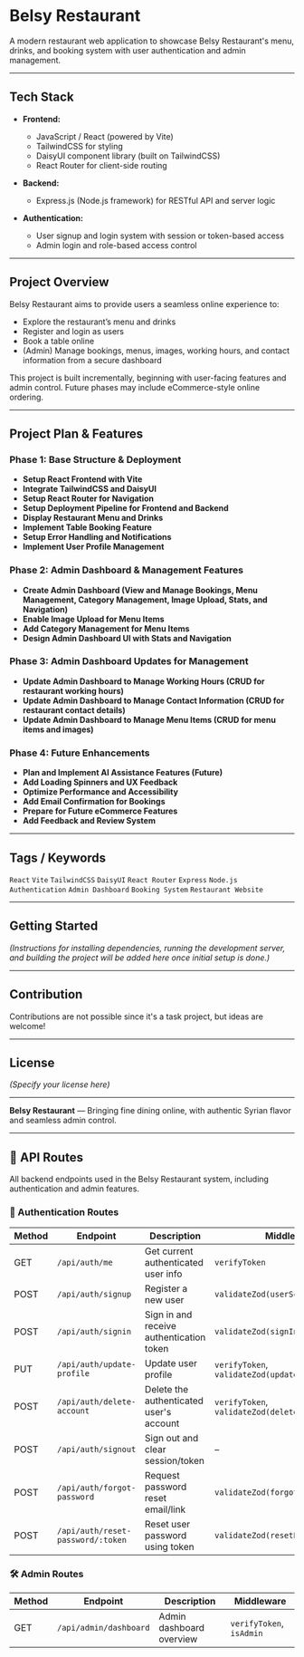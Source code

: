 # Belsy Restaurant

A modern restaurant web application to showcase Belsy Restaurant's menu, drinks, and booking system with user authentication and admin management.

---

## Tech Stack

- **Frontend:**
  - JavaScript / React (powered by Vite)
  - TailwindCSS for styling
  - DaisyUI component library (built on TailwindCSS)
  - React Router for client-side routing

- **Backend:**
  - Express.js (Node.js framework) for RESTful API and server logic

- **Authentication:**
  - User signup and login system with session or token-based access
  - Admin login and role-based access control

---

## Project Overview

Belsy Restaurant aims to provide users a seamless online experience to:

- Explore the restaurant’s menu and drinks
- Register and login as users
- Book a table online
- (Admin) Manage bookings, menus, images, working hours, and contact information from a secure dashboard

This project is built incrementally, beginning with user-facing features and admin control. Future phases may include eCommerce-style online ordering.

---

## Project Plan & Features

### **Phase 1: Base Structure & Deployment**

- **Setup React Frontend with Vite**
- **Integrate TailwindCSS and DaisyUI**
- **Setup React Router for Navigation**
- **Setup Deployment Pipeline for Frontend and Backend**
- **Display Restaurant Menu and Drinks**
- **Implement Table Booking Feature**
- **Setup Error Handling and Notifications**
- **Implement User Profile Management**

### **Phase 2: Admin Dashboard & Management Features**

- **Create Admin Dashboard (View and Manage Bookings, Menu Management, Category Management, Image Upload, Stats, and Navigation)**
- **Enable Image Upload for Menu Items**
- **Add Category Management for Menu Items**
- **Design Admin Dashboard UI with Stats and Navigation**

### **Phase 3: Admin Dashboard Updates for Management**

- **Update Admin Dashboard to Manage Working Hours (CRUD for restaurant working hours)**
- **Update Admin Dashboard to Manage Contact Information (CRUD for restaurant contact details)**
- **Update Admin Dashboard to Manage Menu Items (CRUD for menu items and images)**

### **Phase 4: Future Enhancements**

- **Plan and Implement AI Assistance Features (Future)**
- **Add Loading Spinners and UX Feedback**
- **Optimize Performance and Accessibility**
- **Add Email Confirmation for Bookings**
- **Prepare for Future eCommerce Features**
- **Add Feedback and Review System**

---

## Tags / Keywords

`React` `Vite` `TailwindCSS` `DaisyUI` `React Router` `Express` `Node.js` `Authentication` `Admin Dashboard` `Booking System` `Restaurant Website`

---

## Getting Started

*(Instructions for installing dependencies, running the development server, and building the project will be added here once initial setup is done.)*

---

## Contribution

Contributions are not possible since it's a task project, but ideas are welcome!

---

## License

*(Specify your license here)*

---

**Belsy Restaurant** — Bringing fine dining online, with authentic Syrian flavor and seamless admin control.

---

## 📡 API Routes

All backend endpoints used in the Belsy Restaurant system, including authentication and admin features.

### 🔐 Authentication Routes

| Method | Endpoint                          | Description                              | Middleware                                             |
|--------|-----------------------------------|------------------------------------------|--------------------------------------------------------|
| GET    | `/api/auth/me`                    | Get current authenticated user info      | `verifyToken`                                          |
| POST   | `/api/auth/signup`                | Register a new user                      | `validateZod(userSchema.POST)`                         |
| POST   | `/api/auth/signin`                | Sign in and receive authentication token | `validateZod(signInSchema)`                            |
| PUT    | `/api/auth/update-profile`        | Update user profile                      | `verifyToken`, `validateZod(updateProfileSchema)`      |
| POST   | `/api/auth/delete-account`        | Delete the authenticated user's account  | `verifyToken`, `validateZod(deleteAccountSchema)`      |
| POST   | `/api/auth/signout`               | Sign out and clear session/token         | –                                                      |
| POST   | `/api/auth/forgot-password`       | Request password reset email/link        | `validateZod(forgotPasswordSchema)`                    |
| POST   | `/api/auth/reset-password/:token` | Reset user password using token          | `validateZod(resetPasswordSchema)`                     |

### 🛠️ Admin Routes

| Method | Endpoint               | Description              | Middleware                   |
|--------|------------------------|--------------------------|------------------------------|
| GET    | `/api/admin/dashboard` | Admin dashboard overview | `verifyToken`, `isAdmin`     |


